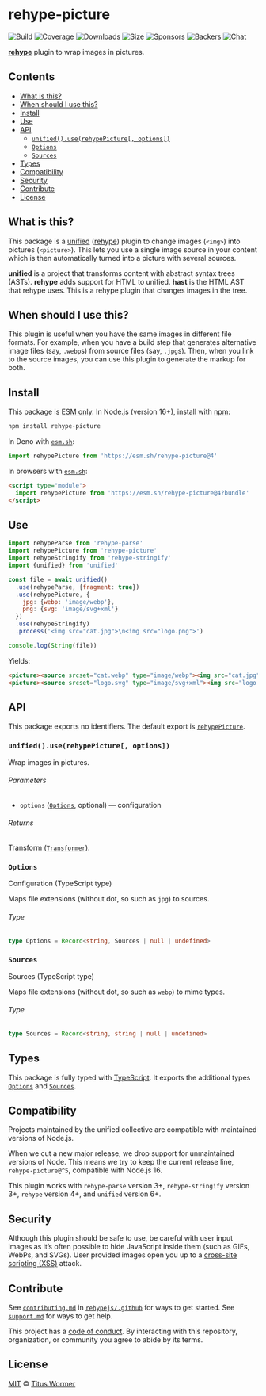 # rehype-picture

[![Build][build-badge]][build]
[![Coverage][coverage-badge]][coverage]
[![Downloads][downloads-badge]][downloads]
[![Size][size-badge]][size]
[![Sponsors][sponsors-badge]][collective]
[![Backers][backers-badge]][collective]
[![Chat][chat-badge]][chat]

**[rehype][]** plugin to wrap images in pictures.

## Contents

*   [What is this?](#what-is-this)
*   [When should I use this?](#when-should-i-use-this)
*   [Install](#install)
*   [Use](#use)
*   [API](#api)
    *   [`unified().use(rehypePicture[, options])`](#unifieduserehypepicture-options)
    *   [`Options`](#options)
    *   [`Sources`](#sources)
*   [Types](#types)
*   [Compatibility](#compatibility)
*   [Security](#security)
*   [Contribute](#contribute)
*   [License](#license)

## What is this?

This package is a [unified][] ([rehype][]) plugin to change images (`<img>`)
into pictures (`<picture>`).
This lets you use a single image source in your content which is then
automatically turned into a picture with several sources.

**unified** is a project that transforms content with abstract syntax trees
(ASTs).
**rehype** adds support for HTML to unified.
**hast** is the HTML AST that rehype uses.
This is a rehype plugin that changes images in the tree.

## When should I use this?

This plugin is useful when you have the same images in different file formats.
For example, when you have a build step that generates alternative image files
(say, `.webp`s) from source files (say, `.jpg`s).
Then, when you link to the source images, you can use this plugin to generate
the markup for both.

## Install

This package is [ESM only][esm].
In Node.js (version 16+), install with [npm][]:

```sh
npm install rehype-picture
```

In Deno with [`esm.sh`][esmsh]:

```js
import rehypePicture from 'https://esm.sh/rehype-picture@4'
```

In browsers with [`esm.sh`][esmsh]:

```html
<script type="module">
  import rehypePicture from 'https://esm.sh/rehype-picture@4?bundle'
</script>
```

## Use

```js
import rehypeParse from 'rehype-parse'
import rehypePicture from 'rehype-picture'
import rehypeStringify from 'rehype-stringify'
import {unified} from 'unified'

const file = await unified()
  .use(rehypeParse, {fragment: true})
  .use(rehypePicture, {
    jpg: {webp: 'image/webp'},
    png: {svg: 'image/svg+xml'}
  })
  .use(rehypeStringify)
  .process('<img src="cat.jpg">\n<img src="logo.png">')

console.log(String(file))
```

Yields:

```html
<picture><source srcset="cat.webp" type="image/webp"><img src="cat.jpg"></picture>
<picture><source srcset="logo.svg" type="image/svg+xml"><img src="logo.png"></picture>
```

## API

This package exports no identifiers.
The default export is [`rehypePicture`][api-rehype-react].

### `unified().use(rehypePicture[, options])`

Wrap images in pictures.

###### Parameters

*   `options` ([`Options`][api-options], optional)
    — configuration

###### Returns

Transform ([`Transformer`][unified-transformer]).

### `Options`

Configuration (TypeScript type)

Maps file extensions (without dot, so such as `jpg`) to sources.

###### Type

```ts
type Options = Record<string, Sources | null | undefined>
```

### `Sources`

Sources (TypeScript type)

Maps file extensions (without dot, so such as `webp`) to mime types.

###### Type

```ts
type Sources = Record<string, string | null | undefined>
```

## Types

This package is fully typed with [TypeScript][].
It exports the additional types [`Options`][api-options] and
[`Sources`][api-sources].

## Compatibility

Projects maintained by the unified collective are compatible with maintained
versions of Node.js.

When we cut a new major release, we drop support for unmaintained versions of
Node.
This means we try to keep the current release line, `rehype-picture@^5`,
compatible with Node.js 16.

This plugin works with `rehype-parse` version 3+, `rehype-stringify` version 3+,
`rehype` version 4+, and `unified` version 6+.

## Security

Although this plugin should be safe to use, be careful with user input images
as it’s often possible to hide JavaScript inside them (such as GIFs, WebPs, and
SVGs).
User provided images open you up to a [cross-site scripting (XSS)][xss] attack.

## Contribute

See [`contributing.md`][contributing] in [`rehypejs/.github`][health] for ways
to get started.
See [`support.md`][support] for ways to get help.

This project has a [code of conduct][coc].
By interacting with this repository, organization, or community you agree to
abide by its terms.

## License

[MIT][license] © [Titus Wormer][author]

<!-- Definitions -->

[build-badge]: https://github.com/rehypejs/rehype-picture/workflows/main/badge.svg

[build]: https://github.com/rehypejs/rehype-picture/actions

[coverage-badge]: https://img.shields.io/codecov/c/github/rehypejs/rehype-picture.svg

[coverage]: https://codecov.io/github/rehypejs/rehype-picture

[downloads-badge]: https://img.shields.io/npm/dm/rehype-picture.svg

[downloads]: https://www.npmjs.com/package/rehype-picture

[size-badge]: https://img.shields.io/bundlejs/size/rehype-picture

[size]: https://bundlejs.com/?q=rehype-picture

[sponsors-badge]: https://opencollective.com/unified/sponsors/badge.svg

[backers-badge]: https://opencollective.com/unified/backers/badge.svg

[collective]: https://opencollective.com/unified

[chat-badge]: https://img.shields.io/badge/chat-discussions-success.svg

[chat]: https://github.com/rehypejs/rehype/discussions

[esm]: https://gist.github.com/sindresorhus/a39789f98801d908bbc7ff3ecc99d99c

[npm]: https://docs.npmjs.com/cli/install

[esmsh]: https://esm.sh

[health]: https://github.com/rehypejs/.github

[contributing]: https://github.com/rehypejs/.github/blob/main/contributing.md

[support]: https://github.com/rehypejs/.github/blob/main/support.md

[coc]: https://github.com/rehypejs/.github/blob/main/code-of-conduct.md

[license]: license

[author]: https://wooorm.com

[rehype]: https://github.com/rehypejs/rehype

[unified]: https://github.com/unifiedjs/unified

[unified-transformer]: https://github.com/unifiedjs/unified#transformer

[typescript]: https://www.typescriptlang.org

[xss]: https://en.wikipedia.org/wiki/Cross-site_scripting

[api-rehype-react]: #unifieduserehypepicture-options

[api-options]: #options

[api-sources]: #sources

